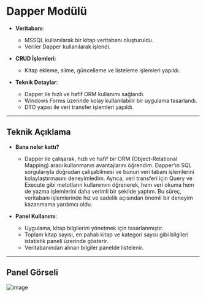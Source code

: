 # Dapper Modülü 

- **Veritabanı**:
  - MSSQL kullanılarak bir kitap veritabanı oluşturuldu.
  - Veriler Dapper kullanılarak işlendi.

- **CRUD İşlemleri**:
  - Kitap ekleme, silme, güncelleme ve listeleme işlemleri yapıldı.

- **Teknik Detaylar**:
  - Dapper ile hızlı ve hafif ORM kullanımı sağlandı.
  - Windows Forms üzerinde kolay kullanılabilir bir uygulama tasarlandı.
  - DTO yapısı ile veri transfer işlemleri yapıldı.

---

## Teknik Açıklama


- **Bana neler kattı?**
  - Dapper ile çalışarak, hızlı ve hafif bir ORM (Object-Relational Mapping) aracı kullanmanın avantajlarını öğrendim. Dapper'ın SQL sorgularıyla doğrudan çalışabilmesi ve bunun veri tabanı işlemlerini kolaylaştırmasını deneyimledim. Ayrıca, veri transferi için Query ve Execute gibi metotların kullanımını öğrenerek, hem veri okuma hem de yazma işlemlerini daha verimli bir şekilde yaptım. Bu süreç, veritabanı işlemlerinde hız ve sadelik açısından önemli bir deneyim kazanmama yardımcı oldu.



- **Panel Kullanımı**:
  - Uygulama, kitap bilgilerini yönetmek için tasarlanmıştır.
  - Toplam kitap sayısı, en pahalı kitap ve kategori sayısı gibi bilgileri istatistik paneli üzerinde gösterir.
  - Veritabanından alınan bilgiler panelde listelenir.


---

## Panel Görseli

![image](https://github.com/user-attachments/assets/5cc13157-faff-45b8-9c01-a7c67d687f81)




